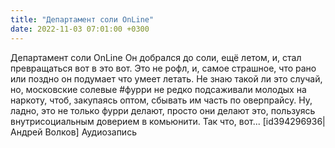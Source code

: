 ```yaml
---
title: "Департамент соли OnLine"
date: 2022-11-03 07:01:00 +0300
---
```


Департамент соли OnLine
Он добрался до соли, ещё летом, и, стал превращаться вот в это вот. Это не рофл, и, самое страшное, что рано или поздно он подумает что умеет летать.
Не знаю такой ли это случай, но, московские солевые #фурри не редко подсаживали молодых на наркоту, чтоб, закупаясь оптом, сбывать им часть по оверпрайсу.
Ну, ладно, это не только фурри делают, просто они делают это, пользуясь внутрисоциальным доверием в комьюнити.
Так что, вот...
[id394296936|Андрей Волков]
Аудиозапись

